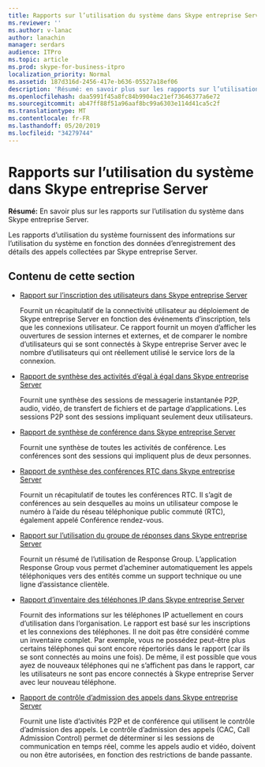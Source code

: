 ```yaml
---
title: Rapports sur l’utilisation du système dans Skype entreprise Server
ms.reviewer: ''
ms.author: v-lanac
author: lanachin
manager: serdars
audience: ITPro
ms.topic: article
ms.prod: skype-for-business-itpro
localization_priority: Normal
ms.assetid: 187d316d-2456-417e-b636-05527a18ef06
description: 'Résumé: en savoir plus sur les rapports sur l’utilisation du système dans Skype entreprise Server.'
ms.openlocfilehash: daa5991f45a8fc84b9904ac21ef73646377a6e72
ms.sourcegitcommit: ab47ff88f51a96aaf8bc99a6303e114d41ca5c2f
ms.translationtype: MT
ms.contentlocale: fr-FR
ms.lasthandoff: 05/20/2019
ms.locfileid: "34279744"
---
```

# <a name="system-usage-reports-in-skype-for-business-server"></a>Rapports sur l’utilisation du système dans Skype entreprise Server
 
**Résumé:** En savoir plus sur les rapports sur l’utilisation du système dans Skype entreprise Server.
  
Les rapports d’utilisation du système fournissent des informations sur l’utilisation du système en fonction des données d’enregistrement des détails des appels collectées par Skype entreprise Server.
  
## <a name="in-this-section"></a>Contenu de cette section

- [Rapport sur l’inscription des utilisateurs dans Skype entreprise Server](user-registration-report.md)
    
    Fournit un récapitulatif de la connectivité utilisateur au déploiement de Skype entreprise Server en fonction des événements d’inscription, tels que les connexions utilisateur. Ce rapport fournit un moyen d’afficher les ouvertures de session internes et externes, et de comparer le nombre d’utilisateurs qui se sont connectés à Skype entreprise Server avec le nombre d’utilisateurs qui ont réellement utilisé le service lors de la connexion.
    
- [Rapport de synthèse des activités d’égal à égal dans Skype entreprise Server](peer-to-peer-activity-summary-report.md)
    
    Fournit une synthèse des sessions de messagerie instantanée P2P, audio, vidéo, de transfert de fichiers et de partage d’applications. Les sessions P2P sont des sessions impliquant seulement deux utilisateurs.
    
- [Rapport de synthèse de conférence dans Skype entreprise Server](conference-summary-report.md)
    
    Fournit une synthèse de toutes les activités de conférence. Les conférences sont des sessions qui impliquent plus de deux personnes.
    
- [Rapport de synthèse des conférences RTC dans Skype entreprise Server](pstn-conference-summary-report.md)
    
    Fournit un récapitulatif de toutes les conférences RTC. Il s’agit de conférences au sein desquelles au moins un utilisateur compose le numéro à l’aide du réseau téléphonique public commuté (RTC), également appelé Conférence rendez-vous.
    
- [Rapport sur l’utilisation du groupe de réponses dans Skype entreprise Server](response-group-usage-report.md)
    
    Fournit un résumé de l’utilisation de Response Group. L’application Response Group vous permet d’acheminer automatiquement les appels téléphoniques vers des entités comme un support technique ou une ligne d’assistance clientèle.
    
- [Rapport d’inventaire des téléphones IP dans Skype entreprise Server](ip-phone-inventory-report.md)
    
    Fournit des informations sur les téléphones IP actuellement en cours d’utilisation dans l’organisation. Le rapport est basé sur les inscriptions et les connexions des téléphones. Il ne doit pas être considéré comme un inventaire complet. Par exemple, vous ne possédez peut-être plus certains téléphones qui sont encore répertoriés dans le rapport (car ils se sont connectés au moins une fois). De même, il est possible que vous ayez de nouveaux téléphones qui ne s’affichent pas dans le rapport, car les utilisateurs ne sont pas encore connectés à Skype entreprise Server avec leur nouveau téléphone.
    
- [Rapport de contrôle d’admission des appels dans Skype entreprise Server](call-admission-control-report.md)
    
    Fournit une liste d’activités P2P et de conférence qui utilisent le contrôle d’admission des appels. Le contrôle d’admission des appels (CAC, Call Admission Control) permet de déterminer si les sessions de communication en temps réel, comme les appels audio et vidéo, doivent ou non être autorisées, en fonction des restrictions de bande passante.
    

